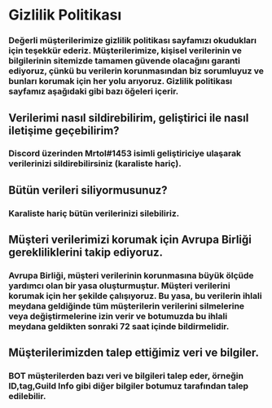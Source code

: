 # Gizlilik Politikası
### Değerli müşterilerimize gizlilik politikası sayfamızı okudukları için teşekkür ederiz. Müşterilerimize, kişisel verilerinin ve bilgilerinin sitemizde tamamen güvende olacağını garanti ediyoruz, çünkü bu verilerin korunmasından biz sorumluyuz ve bunları korumak için her yolu arıyoruz. Gizlilik politikası sayfamız aşağıdaki gibi bazı öğeleri içerir.

## Verilerimi nasıl sildirebilirim, geliştirici ile nasıl iletişime geçebilirim?
### Discord üzerinden Mrtol#1453 isimli geliştiriciye ulaşarak verilerinizi sildirebilirsiniz (karaliste hariç).

## Bütün verileri siliyormusunuz?
### Karaliste hariç bütün verilerinizi silebiliriz.

## Müşteri verilerimizi korumak için Avrupa Birliği gerekliliklerini takip ediyoruz.

### Avrupa Birliği, müşteri verilerinin korunmasına büyük ölçüde yardımcı olan bir yasa oluşturmuştur. Müşteri verilerini korumak için her şekilde çalışıyoruz. Bu yasa, bu verilerin ihlali meydana geldiğinde tüm müşterilerin verilerini silmelerine veya değiştirmelerine izin verir ve botumuzda bu ihlali meydana geldikten sonraki 72 saat içinde bildirmelidir.

## Müşterilerimizden talep ettiğimiz veri ve bilgiler.

###  BOT müşterilerden bazı veri ve bilgileri talep eder, örneğin ID,tag,Guild Info gibi diğer bilgiler botumuz tarafından talep edilebilir.
